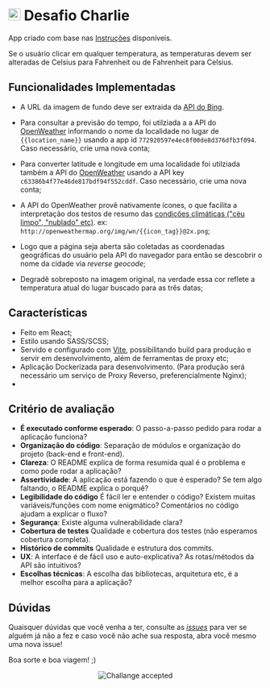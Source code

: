 # <img src="https://avatars1.githubusercontent.com/u/7063040?v=4&s=200.jpg" alt="HU" width="24" /> Desafio Charlie

App criado com base nas [Instruções](README.pt.md) disponíveis.

Se o usuário clicar em qualquer temperatura, as temperaturas devem ser alteradas de Celsius para Fahrenheit ou de Fahrenheit para Celsius.

## Funcionalidades Implementadas

- A URL da imagem de fundo deve ser extraida da [API do Bing](https://www.bing.com/HPImageArchive.aspx?format=js&idx=0&n=1&mkt=pt-BR).

- Para consultar a previsão do tempo, foi utilziada a a API do [OpenWeather](http://api.openweathermap.org/data/2.5/weather?q={{location_name}}&APPID=772920597e4ec8f00de8d376dfb3f094) informando o nome da localidade no lugar de `{{location_name}}` usando a app id `772920597e4ec8f00de8d376dfb3f094`. Caso necessário, crie uma nova conta;

- Para converter latitude e longitude em uma localidade foi utilziada também a API do [OpenWeather](http://api.openweathermap.org/data/2.5/weather?lat={{latitude}}&lon{{longitude}}&appid=772920597e4ec8f00de8d376dfb3f094) usando a API key `c63386b4f77e46de817bdf94f552cddf`. Caso necessário, crie uma nova conta;

- A API do OpenWeather provê nativamente ícones, o que facilita a interpretação dos testos de resumo das [condições climáticas ("cèu limpo", "nublado" etc)]( https://openweathermap.org/weather-conditions). ex: `http://openweathermap.org/img/wn/{{icon_tag}}@2x.png`;

- Logo que a página seja aberta são coletadas as coordenadas geográficas do usuário pela API do navegador para então se descobrir o nome da cidade via _reverse geocode_;

- Degradê sobreposto na imagem original, na verdade essa cor reflete a temperatura atual do lugar buscado para as três datas;
## Características
-   Feito em React;
-   Estilo usando SASS/SCSS;
-   Servido e configurado com [Vite](https://vitejs.dev/), possibilitando build para produção e servir em desenvolvimento, além de ferramentas de proxy etc;
-   Aplicação Dockerizada  para desenvolvimento. (Para produção será necessário um serviço de Proxy Reverso, preferencialmente Nginx);
- 

## Critério de avaliação

-   **É executado conforme esperado**: O passo-a-passo pedido para rodar a aplicação funciona?
-   **Organização do código**: Separação de módulos e organização do projeto (back-end e front-end).
-   **Clareza**: O README explica de forma resumida qual é o problema e como pode rodar a aplicação?
-   **Assertividade**: A aplicação está fazendo o que é esperado? Se tem algo faltando, o README explica o porquê?
-   **Legibilidade do código** É fácil ler e entender o código? Existem muitas variáveis/funções com nome enigmático? Comentários no código ajudam a explicar o fluxo?
-   **Segurança**: Existe alguma vulnerabilidade clara?
-   **Cobertura de testes** Qualidade e cobertura dos testes (não esperamos cobertura completa).
-   **Histórico de commits** Qualidade e estrutura dos commits.
-   **UX**: A interface é de fácil uso e auto-explicativa? As rotas/métodos da API são intuitivos?
-   **Escolhas técnicas**: A escolha das bibliotecas, arquitetura etc, é a melhor escolha para a aplicação?

## Dúvidas

Quaisquer dúvidas que você venha a ter, consulte as [_issues_](https://github.com/HurbCom/challenge-charlie/issues) para ver se alguém já não a fez e caso você não ache sua resposta, abra você mesmo uma nova issue!

Boa sorte e boa viagem! ;)

<p align="center">
  <img src="ca.jpg" alt="Challange accepted" />
</p>
